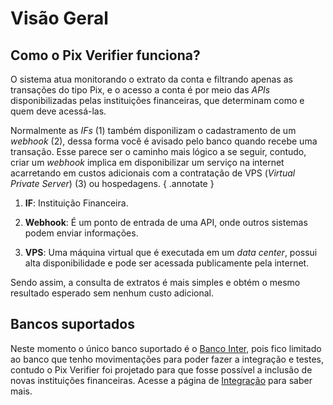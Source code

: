 # **Visão Geral**

## **Como o Pix Verifier funciona?**

O sistema atua monitorando o extrato da conta e filtrando apenas as transações do tipo Pix, e o acesso a conta é por meio das _APIs_ disponibilizadas pelas instituições financeiras, que determinam como e quem deve acessá-las.

Normalmente as _IFs_ (1) também disponilizam o cadastramento de um _webhook_ (2), dessa forma você é avisado pelo banco quando recebe uma transação. Esse parece ser o caminho mais lógico a se seguir, contudo, criar um _webhook_ implica em disponibilizar um serviço na internet acarretando em custos adicionais com a contratação de VPS (_Virtual Private Server_) (3) ou hospedagens. 
{ .annotate }

1.  **IF**: Instituição Financeira.

2.  **Webhook**: É um ponto de entrada de uma API, onde outros sistemas podem enviar informações.

3. **VPS**: Uma máquina virtual que é executada em um _data center_, possui alta disponibilidade e pode ser acessada publicamente pela internet.

Sendo assim, a consulta de extratos é mais simples e obtém o mesmo resultado esperado sem nenhum custo adicional.

## **Bancos suportados**

Neste momento o único banco suportado é o [Banco Inter](inter.md), pois fico limitado ao banco que tenho movimentações para poder fazer a integração e testes, contudo o Pix Verifier foi projetado para que fosse possível a inclusão de novas instituições financeiras. Acesse a página de [Integração](../integration.md) para saber mais.
